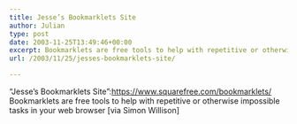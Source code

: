 ```yaml
---
title: Jesse’s Bookmarklets Site
author: Julian
type: post
date: 2003-11-25T13:49:46+00:00
excerpt: Bookmarklets are free tools to help with repetitive or otherwise impossible tasks in your web browser
url: /2003/11/25/jesses-bookmarklets-site/

---
```

&#8220;Jesse&#8217;s Bookmarklets Site&#8221;:https://www.squarefree.com/bookmarklets/ Bookmarklets are free tools to help with repetitive or otherwise impossible tasks in your web browser [via <a hrref="https://simon.incutio.com/">Simon Willison</a>]